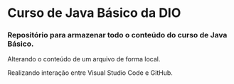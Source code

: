 # Curso de Java Básico da DIO
### Repositório para armazenar todo o conteúdo do curso de Java Básico.

Alterando o conteúdo de um arquivo de forma local.

Realizando interação entre Visual Studio Code e GitHub.
